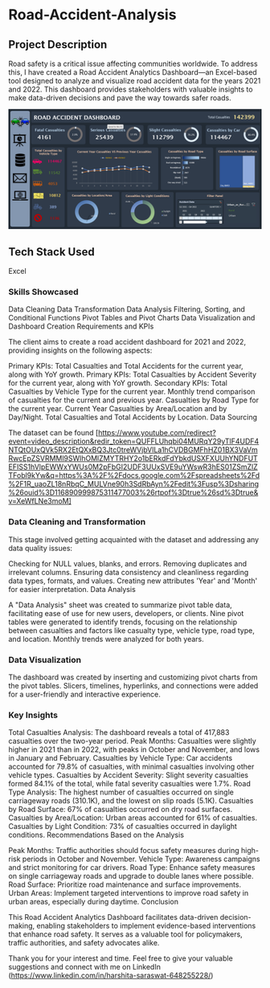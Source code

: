 # Road-Accident-Analysis
## Project Description

Road safety is a critical issue affecting communities worldwide. To address this, I have created a Road Accident Analytics Dashboard—an Excel-based tool designed to analyze and visualize road accident data for the years 2021 and 2022. This dashboard provides stakeholders with valuable insights to make data-driven decisions and pave the way towards safer roads.

![Dashboard](img/road-accident-dashboard.png)

## Tech Stack Used

Excel
### Skills Showcased

Data Cleaning
Data Transformation
Data Analysis
Filtering, Sorting, and Conditional Functions
Pivot Tables and Pivot Charts
Data Visualization and Dashboard Creation
Requirements and KPIs

The client aims to create a road accident dashboard for 2021 and 2022, providing insights on the following aspects:

Primary KPIs: Total Casualties and Total Accidents for the current year, along with YoY growth.
Primary KPIs: Total Casualties by Accident Severity for the current year, along with YoY growth.
Secondary KPIs: Total Casualties by Vehicle Type for the current year.
Monthly trend comparison of casualties for the current and previous year.
Casualties by Road Type for the current year.
Current Year Casualties by Area/Location and by Day/Night.
Total Casualties and Total Accidents by Location.
Data Sourcing

The dataset can be found [https://www.youtube.com/redirect?event=video_description&redir_token=QUFFLUhqbi04MURqY29yTlF4UDF4NTQtOUxQVk5RX2EtQXxBQ3Jtc0treWVjbVlLa1hCVDBGMFhHZ01BX3VaVmRwcEpZSVRMMl9SWlhOMlZMYTRHY2o1bERkdFdYbkdUSXFXUUhYNDFUTEFISS1hVlpEWWxYWUs0M2pFbGI2UDF3UUxSVE9uYWswR3hES01ZSmZlZTFobl9kYw&q=https%3A%2F%2Fdocs.google.com%2Fspreadsheets%2Fd%2F1R_uaoZL18nRbqC_MULVne90h3SdRbAyn%2Fedit%3Fusp%3Dsharing%26ouid%3D116890999875311477003%26rtpof%3Dtrue%26sd%3Dtrue&v=XeWfLNe3moM]

### Data Cleaning and Transformation

This stage involved getting acquainted with the dataset and addressing any data quality issues:

Checking for NULL values, blanks, and errors.
Removing duplicates and irrelevant columns.
Ensuring data consistency and cleanliness regarding data types, formats, and values.
Creating new attributes 'Year' and 'Month' for easier interpretation.
Data Analysis

A "Data Analysis" sheet was created to summarize pivot table data, facilitating ease of use for new users, developers, or clients. Nine pivot tables were generated to identify trends, focusing on the relationship between casualties and factors like casualty type, vehicle type, road type, and location. Monthly trends were analyzed for both years.

### Data Visualization

The dashboard was created by inserting and customizing pivot charts from the pivot tables. Slicers, timelines, hyperlinks, and connections were added for a user-friendly and interactive experience.

### Key Insights

Total Casualties Analysis: The dashboard reveals a total of 417,883 casualties over the two-year period.
Peak Months: Casualties were slightly higher in 2021 than in 2022, with peaks in October and November, and lows in January and February.
Casualties by Vehicle Type: Car accidents accounted for 79.8% of casualties, with minimal casualties involving other vehicle types.
Casualties by Accident Severity: Slight severity casualties formed 84.1% of the total, while fatal severity casualties were 1.7%.
Road Type Analysis: The highest number of casualties occurred on single carriageway roads (310.1K), and the lowest on slip roads (5.1K).
Casualties by Road Surface: 67% of casualties occurred on dry road surfaces.
Casualties by Area/Location: Urban areas accounted for 61% of casualties.
Casualties by Light Condition: 73% of casualties occurred in daylight conditions.
Recommendations Based on the Analysis

Peak Months: Traffic authorities should focus safety measures during high-risk periods in October and November.
Vehicle Type: Awareness campaigns and strict monitoring for car drivers.
Road Type: Enhance safety measures on single carriageway roads and upgrade to double lanes where possible.
Road Surface: Prioritize road maintenance and surface improvements.
Urban Areas: Implement targeted interventions to improve road safety in urban areas, especially during daytime.
Conclusion

This Road Accident Analytics Dashboard facilitates data-driven decision-making, enabling stakeholders to implement evidence-based interventions that enhance road safety. It serves as a valuable tool for policymakers, traffic authorities, and safety advocates alike.

Thank you for your interest and time. Feel free to give your valuable suggestions and connect with me on LinkedIn (https://www.linkedin.com/in/harshita-saraswat-648255228/)
